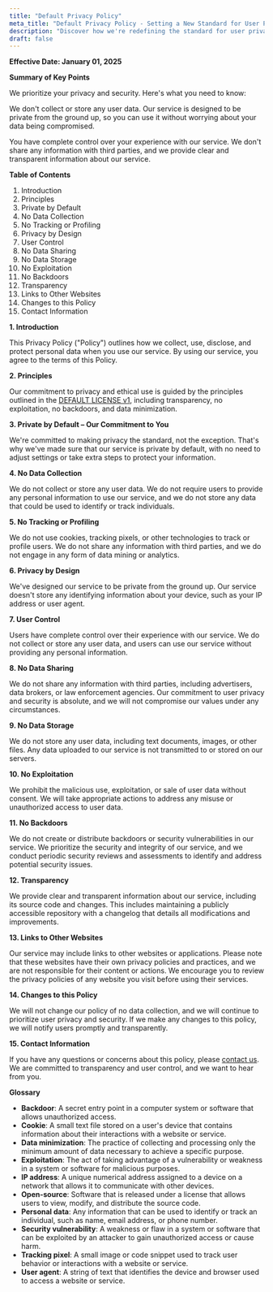 ```yaml
---
title: "Default Privacy Policy"
meta_title: "Default Privacy Policy - Setting a New Standard for User Privacy"
description: "Discover how we're redefining the standard for user privacy and security. Read our transparent and user-friendly privacy policy to learn more about our commitment to protecting your data and maintaining your anonymity."
draft: false
---
```


**Effective Date: January 01, 2025**

**Summary of Key Points**

We prioritize your privacy and security. Here's what you need to know:

We don't collect or store any user data. Our service is designed to be private from the ground up, so you can use it without worrying about your data being compromised.

You have complete control over your experience with our service. We don't share any information with third parties, and we provide clear and transparent information about our service.

**Table of Contents**

1. Introduction
2. Principles
3. Private by Default
4. No Data Collection
5. No Tracking or Profiling
6. Privacy by Design
7. User Control
8. No Data Sharing
9. No Data Storage
10. No Exploitation
11. No Backdoors
12. Transparency
13. Links to Other Websites
14. Changes to this Policy
15. Contact Information

**1. Introduction**

This Privacy Policy ("Policy") outlines how we collect, use, disclose, and protect personal data when you use our service. By using our service, you agree to the terms of this Policy.

**2. Principles**

Our commitment to privacy and ethical use is guided by the principles outlined in the [DEFAULT LICENSE v1](https://github.com/privatebydefault/Default-License-v1), including transparency, no exploitation, no backdoors, and data minimization.

**3. Private by Default – Our Commitment to You**

We're committed to making privacy the standard, not the exception. That's why we've made sure that our service is private by default, with no need to adjust settings or take extra steps to protect your information.

**4. No Data Collection**

We do not collect or store any user data. We do not require users to provide any personal information to use our service, and we do not store any data that could be used to identify or track individuals.

**5. No Tracking or Profiling**

We do not use cookies, tracking pixels, or other technologies to track or profile users. We do not share any information with third parties, and we do not engage in any form of data mining or analytics.

**6. Privacy by Design**

We've designed our service to be private from the ground up. Our service doesn't store any identifying information about your device, such as your IP address or user agent.

**7. User Control**

Users have complete control over their experience with our service. We do not collect or store any user data, and users can use our service without providing any personal information.

**8. No Data Sharing**

We do not share any information with third parties, including advertisers, data brokers, or law enforcement agencies. Our commitment to user privacy and security is absolute, and we will not compromise our values under any circumstances.

**9. No Data Storage**

We do not store any user data, including text documents, images, or other files. Any data uploaded to our service is not transmitted to or stored on our servers.

**10. No Exploitation**

We prohibit the malicious use, exploitation, or sale of user data without consent. We will take appropriate actions to address any misuse or unauthorized access to user data.

**11. No Backdoors**

We do not create or distribute backdoors or security vulnerabilities in our service. We prioritize the security and integrity of our service, and we conduct periodic security reviews and assessments to identify and address potential security issues.

**12. Transparency**

We provide clear and transparent information about our service, including its source code and changes. This includes maintaining a publicly accessible repository with a changelog that details all modifications and improvements.

**13. Links to Other Websites**

Our service may include links to other websites or applications. Please note that these websites have their own privacy policies and practices, and we are not responsible for their content or actions. We encourage you to review the privacy policies of any website you visit before using their services.

**14. Changes to this Policy**

We will not change our policy of no data collection, and we will continue to prioritize user privacy and security. If we make any changes to this policy, we will notify users promptly and transparently.

**15. Contact Information**

If you have any questions or concerns about this policy, please [contact us](/contact/). We are committed to transparency and user control, and we want to hear from you.

**Glossary**

* **Backdoor**: A secret entry point in a computer system or software that allows unauthorized access.
* **Cookie**: A small text file stored on a user's device that contains information about their interactions with a website or service.
* **Data minimization**: The practice of collecting and processing only the minimum amount of data necessary to achieve a specific purpose.
* **Exploitation**: The act of taking advantage of a vulnerability or weakness in a system or software for malicious purposes.
* **IP address**: A unique numerical address assigned to a device on a network that allows it to communicate with other devices.
* **Open-source**: Software that is released under a license that allows users to view, modify, and distribute the source code.
* **Personal data**: Any information that can be used to identify or track an individual, such as name, email address, or phone number.
* **Security vulnerability**: A weakness or flaw in a system or software that can be exploited by an attacker to gain unauthorized access or cause harm.
* **Tracking pixel**: A small image or code snippet used to track user behavior or interactions with a website or service.
* **User agent**: A string of text that identifies the device and browser used to access a website or service.